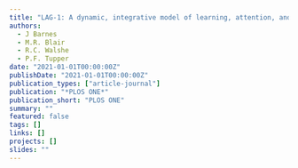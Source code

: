 ```yaml
---
title: "LAG-1: A dynamic, integrative model of learning, attention, and gaze"
authors:
  - J Barnes
  - M.R. Blair
  - R.C. Walshe
  - P.F. Tupper
date: "2021-01-01T00:00:00Z"
publishDate: "2021-01-01T00:00:00Z"
publication_types: ["article-journal"]
publication: "*PLOS ONE*"
publication_short: "PLOS ONE"
summary: ""
featured: false
tags: []
links: []
projects: []
slides: ""
---
```

